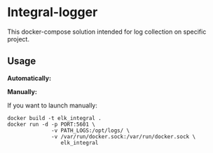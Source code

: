 Integral-logger
===================
This docker-compose solution intended for log collection on specific project.


Usage
-----
**Automatically:**


**Manually:**

If you want to launch manually:

    docker build -t elk_integral .
    docker run -d -p PORT:5601 \ 
                  -v PATH_LOGS:/opt/logs/ \
                  -v /var/run/docker.sock:/var/run/docker.sock \
                     elk_integral
                 

